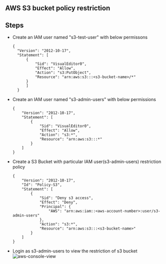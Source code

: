 

## AWS S3 bucket policy restriction


## Steps



- Create an IAM user named "s3-test-user" with below permissons
  ```
  {
    "Version": "2012-10-17",
    "Statement": [
        {
            "Sid": "VisualEditor0",
            "Effect": "Allow",
            "Action": "s3:PutObject",
            "Resource": "arn:aws:s3:::<s3-bucket-name>/*"
        }
        ]
    }
  ```
- Create an IAM user named "s3-admin-users" with below permissions 
    ```
    {
        "Version": "2012-10-17",
        "Statement": [
            {
                "Sid": "VisualEditor0",
                "Effect": "Allow",
                "Action": "s3:*",
                "Resource": "arn:aws:s3:::*"
            }
        ]
    }
    ```
- Create a S3 Bucket with particular IAM user(s3-admin-users) restriction policy
    ```
    {
        "Version": "2012-10-17",
        "Id": "Policy-S3",
        "Statement": [
            {
                "Sid": "Deny s3 access",
                "Effect": "Deny",
                "Principal": {
                    "AWS": "arn:aws:iam::<aws-account-number>:user/s3-admin-users"
                },
                "Action": "s3:*",
                "Resource": "arn:aws:s3:::<s3-bucket-name>"
            }
        ]
    }
    ```
- Login as s3-admin-users to view the restriction of s3 bucket
  ![aws-console-view](/documents/s3-policy.jpg)
